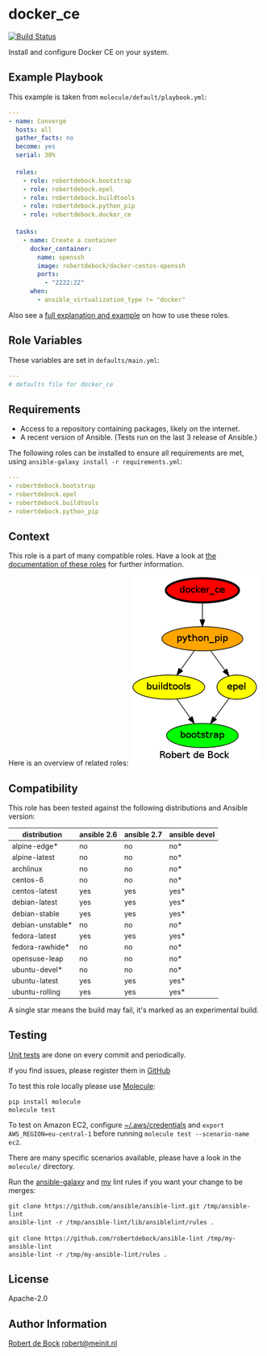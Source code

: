 docker_ce
=========

[![Build Status](https://travis-ci.org/robertdebock/ansible-role-docker_ce.svg?branch=master)](https://travis-ci.org/robertdebock/ansible-role-docker_ce)

Install and configure Docker CE on your system.

Example Playbook
----------------

This example is taken from `molecule/default/playbook.yml`:
```yaml
---
- name: Converge
  hosts: all
  gather_facts: no
  become: yes
  serial: 30%

  roles:
    - role: robertdebock.bootstrap
    - role: robertdebock.epel
    - role: robertdebock.buildtools
    - role: robertdebock.python_pip
    - role: robertdebock.docker_ce

  tasks:
    - name: Create a container
      docker_container:
        name: openssh
        image: robertdebock/docker-centos-openssh
        ports:
          - "2222:22"
      when:
        - ansible_virtualization_type != "docker"
```

Also see a [full explanation and example](https://robertdebock.nl/how-to-use-these-roles.html) on how to use these roles.

Role Variables
--------------

These variables are set in `defaults/main.yml`:
```yaml
---
# defaults file for docker_ce
```

Requirements
------------

- Access to a repository containing packages, likely on the internet.
- A recent version of Ansible. (Tests run on the last 3 release of Ansible.)

The following roles can be installed to ensure all requirements are met, using `ansible-galaxy install -r requirements.yml`:

```yaml
---
- robertdebock.bootstrap
- robertdebock.epel
- robertdebock.buildtools
- robertdebock.python_pip

```

Context
-------

This role is a part of many compatible roles. Have a look at [the documentation of these roles](https://robertdebock.nl/) for further information.

Here is an overview of related roles:
![dependencies](https://raw.githubusercontent.com/robertdebock/drawings/artifacts/docker_ce.png "Dependency")


Compatibility
-------------

This role has been tested against the following distributions and Ansible version:

|distribution|ansible 2.6|ansible 2.7|ansible devel|
|------------|-----------|-----------|-------------|
|alpine-edge*|no|no|no*|
|alpine-latest|no|no|no*|
|archlinux|no|no|no*|
|centos-6|no|no|no*|
|centos-latest|yes|yes|yes*|
|debian-latest|yes|yes|yes*|
|debian-stable|yes|yes|yes*|
|debian-unstable*|no|no|no*|
|fedora-latest|yes|yes|yes*|
|fedora-rawhide*|no|no|no*|
|opensuse-leap|no|no|no*|
|ubuntu-devel*|no|no|no*|
|ubuntu-latest|yes|yes|yes*|
|ubuntu-rolling|yes|yes|yes*|

A single star means the build may fail, it's marked as an experimental build.

Testing
-------

[Unit tests](https://travis-ci.org/robertdebock/ansible-role-docker_ce) are done on every commit and periodically.

If you find issues, please register them in [GitHub](https://github.com/robertdebock/ansible-role-docker_ce/issues)

To test this role locally please use [Molecule](https://github.com/metacloud/molecule):
```
pip install molecule
molecule test
```

To test on Amazon EC2, configure [~/.aws/credentials](https://docs.aws.amazon.com/sdk-for-java/v1/developer-guide/credentials.html) and `export AWS_REGION=eu-central-1` before running `molecule test --scenario-name ec2`.

There are many specific scenarios available, please have a look in the `molecule/` directory.

Run the [ansible-galaxy](https://github.com/ansible/galaxy-lint-rules) and [my](https://github.com/robertdebock/ansible-lint-rules) lint rules if you want your change to be merges:

```shell
git clone https://github.com/ansible/ansible-lint.git /tmp/ansible-lint
ansible-lint -r /tmp/ansible-lint/lib/ansiblelint/rules .

git clone https://github.com/robertdebock/ansible-lint /tmp/my-ansible-lint
ansible-lint -r /tmp/my-ansible-lint/rules .
```

License
-------

Apache-2.0


Author Information
------------------

[Robert de Bock](https://robertdebock.nl/) <robert@meinit.nl>
